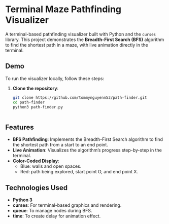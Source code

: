 # Terminal Maze Pathfinding Visualizer

A terminal-based pathfinding visualizer built with Python and the `curses` library. This project demonstrates the **Breadth-First Search (BFS)** algorithm to find the shortest path in a maze, with live animation directly in the terminal.

## Demo

To run the visualizer locally, follow these steps:

1. **Clone the repository**:
   ```bash
   git clone https://github.com/tommynguyenn53/path-finder.git
   cd path-finder
   python3 path-finder.py



## Features
- **BFS Pathfinding**: Implements the Breadth-First Search algorithm to find the shortest path from a start to an end point.
- **Live Animation**: Visualizes the algorithm’s progress step-by-step in the terminal.
- **Color-Coded Display**:
  - Blue: walls and open spaces. 
  - Red: path being explored, start point O, and end point X. 



## Technologies Used
- ****Python** 3**
- **curses**: For terminal-based graphics and rendering.
- **queue**: To manage nodes during BFS.
- **time**: To create delay for animation effect.

